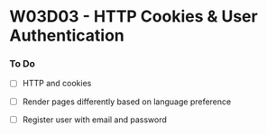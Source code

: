 # W03D03 - HTTP Cookies & User Authentication

### To Do
- [ ] HTTP and cookies
- [ ] Render pages differently based on language preference
- [ ] Register user with email and password
























# 
